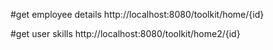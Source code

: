 #get employee details
http://localhost:8080/toolkit/home/{id}

#get user skills
http://localhost:8080/toolkit/home2/{id}